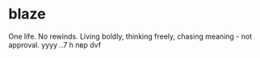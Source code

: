 # blaze

One life. No rewinds. Living boldly, thinking freely, chasing meaning - not approval.
yyyy
..7 h 
пвр dvf 








